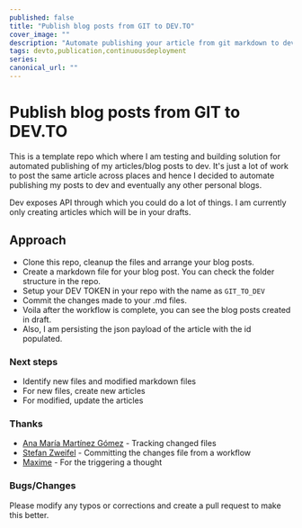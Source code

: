 ```yaml
---
published: false
title: "Publish blog posts from GIT to DEV.TO"
cover_image: ""
description: "Automate publishing your article from git markdown to dev"
tags: devto,publication,continuousdeployment
series:
canonical_url: ""
---
```


# Publish blog posts from GIT to DEV.TO

This is a template repo which where I am testing and building solution for automated publishing of my articles/blog posts to dev. It's just a lot of work to post the same article across places and hence I decided to automate publishing my posts to dev and eventually any other personal blogs.

Dev exposes API through which you could do a lot of things. I am currently only creating articles which will be in your drafts. 

## Approach
- Clone this repo, cleanup the files and arrange your blog posts.
- Create a markdown file for your blog post. You can check the folder structure in the repo.
- Setup your DEV TOKEN in your repo with the name as `GIT_TO_DEV`
- Commit the changes made to your .md files.
- Voila after the workflow is complete, you can see the blog posts created in draft. 
- Also, I am persisting the json payload of the article with the id populated.

### Next steps
- Identify new files and modified markdown files
- For new files, create new articles
- For modified, update the articles


### Thanks
- [Ana María Martínez Gómez](https://github.com/Ana06/get-changed-files) - Tracking changed files
- [Stefan Zweifel](https://github.com/stefanzweifel/git-auto-commit-action) - Committing the changes file from a workflow
- [Maxime](https://dev.to/maxime1992/manage-your-dev-to-blog-posts-from-a-git-repo-and-use-continuous-deployment-to-auto-publish-update-them-143j) - For the triggering a thought

### Bugs/Changes
Please modify any typos or corrections and create a pull request to make this better.